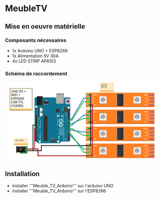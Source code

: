 # MeubleTV

## Mise en oeuvre matérielle

### Composants nécessaires

- 1x Arduino UNO + ESP8266
- 1x Alimentation 5V 30A
- 4x LED STRIP APA102

### Schéma de raccordement

![Schéma de Montage](/docs/schéma.png)

## Installation

- Installer '''Meuble_TV_Arduino''' sur l'arduino UNO
- Installer '''Meuble_TV_Arduino''' sur l'ESP8266


